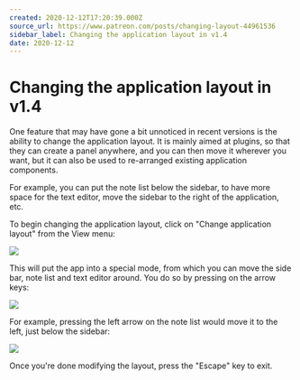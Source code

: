 ```yaml
---
created: 2020-12-12T17:20:39.000Z
source_url: https://www.patreon.com/posts/changing-layout-44961536
sidebar_label: Changing the application layout in v1.4
date: 2020-12-12
---
```


# Changing the application layout in v1.4

One feature that may have gone a bit unnoticed in recent versions is the ability to change the application layout. It is mainly aimed at plugins, so that they can create a panel anywhere, and you can then move it wherever you want, but it can also be used to re-arranged existing application components.

For example, you can put the note list below the sidebar, to have more space for the text editor, move the sidebar to the right of the application, etc.

To begin changing the application layout, click on "Change application layout" from the View menu:

![](https://raw.githubusercontent.com/laurent22/joplin/dev/Assets/WebsiteAssets/images/news/20201212-172039_0.jpg)

This will put the app into a special mode, from which you can move the side bar, note list and text editor around. You do so by pressing on the arrow keys:

![](https://raw.githubusercontent.com/laurent22/joplin/dev/Assets/WebsiteAssets/images/news/20201212-172039_1.png)

For example, pressing the left arrow on the note list would move it to the left, just below the sidebar:

![](https://raw.githubusercontent.com/laurent22/joplin/dev/Assets/WebsiteAssets/images/news/20201212-172039_2.png)

Once you're done modifying the layout, press the "Escape" key to exit.